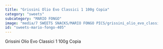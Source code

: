 ```yaml
---
title: "Grissini Olio Evo Classici 1 100g Copia"
category: "sweets"
subcategory: "MARIO FONGO"
image: "media/7 SWEETS SNACKS/MARIO FONGO PICS/grissini_olio_evo_classici 1_100g copia.jpg"
id: "sweets-mario-fongo-405"
---
```


Grissini Olio Evo Classici 1 100g Copia
